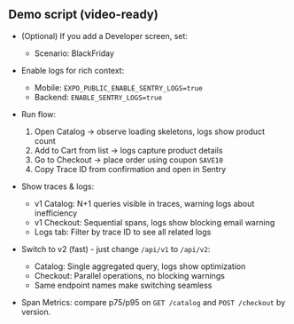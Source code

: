 ## Demo script (video-ready)

- (Optional) If you add a Developer screen, set:
  - Scenario: BlackFriday

- Enable logs for rich context:
  - Mobile: `EXPO_PUBLIC_ENABLE_SENTRY_LOGS=true`
  - Backend: `ENABLE_SENTRY_LOGS=true`

- Run flow:
  1. Open Catalog → observe loading skeletons, logs show product count
  2. Add to Cart from list → logs capture product details
  3. Go to Checkout → place order using coupon `SAVE10`
  4. Copy Trace ID from confirmation and open in Sentry

- Show traces & logs:
  - v1 Catalog: N+1 queries visible in traces, warning logs about inefficiency
  - v1 Checkout: Sequential spans, logs show blocking email warning
  - Logs tab: Filter by trace ID to see all related logs

- Switch to v2 (fast) - just change `/api/v1` to `/api/v2`:
  - Catalog: Single aggregated query, logs show optimization
  - Checkout: Parallel operations, no blocking warnings
  - Same endpoint names make switching seamless

- Span Metrics: compare p75/p95 on `GET /catalog` and `POST /checkout` by version.
